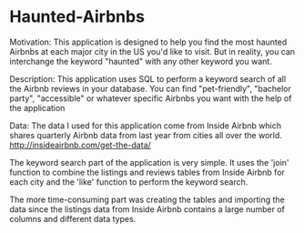 # Haunted-Airbnbs

Motivation:
This application is designed to help you find the most haunted Airbnbs at each major city in the US you'd like to visit. But in reality, you can interchange the keyword "haunted" with any other keyword you want.

Description:
This application uses SQL to perform a keyword search of all the Airbnb reviews in your database. You can find "pet-friendly", "bachelor party", "accessible" or whatever specific Airbnbs you want with the help of the application

Data:
The data I used for this application come from Inside Airbnb which shares quarterly Airbnb data from last year from cities all over the world.
http://insideairbnb.com/get-the-data/

The keyword search part of the application is very simple. It uses the 'join' function to combine the listings and reviews tables from Inside Airbnb for each city and the 'like' function to perform the keyword search.

The more time-consuming part was creating the tables and importing the data since the listings data from Inside Airbnb contains a large number of columns and different data types.
